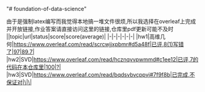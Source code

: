"# foundation-of-data-science" 

由于是强制latex编写而我觉得本地搞一堆文件很烦,所以我选择在overleaf上完成并开放链接,作业答案请直接访问这里的链接,仓库里pdf更新可能不及时
||topic|url|status|score|score(average)|
|-|-|-|-|-|-|
|hw1|高维几何|https://www.overleaf.com/read/scrcwjjxpbmr#d5a48f|已评,8(1)写错了|97|89.7|
|hw2|SVD|https://www.overleaf.com/read/hcznqvvpwmmd#c1ee12|已评,7的代码在本仓库里|100|?|
|hw3|SVD|https://www.overleaf.com/read/bqdsvbvcppvj#7f9f8b|已完成,不保证对|\|\|
